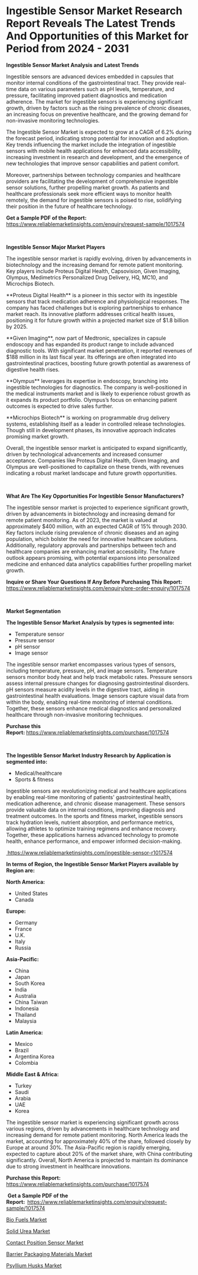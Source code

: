 <p><h1>Ingestible Sensor Market Research Report Reveals The Latest Trends And Opportunities of this Market for Period from 2024 - 2031</h1></p><p><strong>Ingestible Sensor Market Analysis and Latest Trends</strong></p>
<p><p>Ingestible sensors are advanced devices embedded in capsules that monitor internal conditions of the gastrointestinal tract. They provide real-time data on various parameters such as pH levels, temperature, and pressure, facilitating improved patient diagnostics and medication adherence. The market for ingestible sensors is experiencing significant growth, driven by factors such as the rising prevalence of chronic diseases, an increasing focus on preventive healthcare, and the growing demand for non-invasive monitoring technologies.</p><p>The Ingestible Sensor Market is expected to grow at a CAGR of 6.2% during the forecast period, indicating strong potential for innovation and adoption. Key trends influencing the market include the integration of ingestible sensors with mobile health applications for enhanced data accessibility, increasing investment in research and development, and the emergence of new technologies that improve sensor capabilities and patient comfort.</p><p>Moreover, partnerships between technology companies and healthcare providers are facilitating the development of comprehensive ingestible sensor solutions, further propelling market growth. As patients and healthcare professionals seek more efficient ways to monitor health remotely, the demand for ingestible sensors is poised to rise, solidifying their position in the future of healthcare technology.</p></p>
<p><strong>Get a Sample PDF of the Report:&nbsp;</strong> <a href="https://www.reliablemarketinsights.com/enquiry/request-sample/1017574">https://www.reliablemarketinsights.com/enquiry/request-sample/1017574</a></p>
<p>&nbsp;</p>
<p><strong>Ingestible Sensor Major Market Players</strong></p>
<p><p>The ingestible sensor market is rapidly evolving, driven by advancements in biotechnology and the increasing demand for remote patient monitoring. Key players include Proteus Digital Health, Capsovision, Given Imaging, Olympus, Medimetrics Personalized Drug Delivery, HQ, MC10, and Microchips Biotech.</p><p>**Proteus Digital Health** is a pioneer in this sector with its ingestible sensors that track medication adherence and physiological responses. The company has faced challenges but is exploring partnerships to enhance market reach. Its innovative platform addresses critical health issues, positioning it for future growth within a projected market size of $1.8 billion by 2025.</p><p>**Given Imaging**, now part of Medtronic, specializes in capsule endoscopy and has expanded its product range to include advanced diagnostic tools. With significant market penetration, it reported revenues of $188 million in its last fiscal year. Its offerings are often integrated into gastrointestinal practices, boosting future growth potential as awareness of digestive health rises.</p><p>**Olympus** leverages its expertise in endoscopy, branching into ingestible technologies for diagnostics. The company is well-positioned in the medical instruments market and is likely to experience robust growth as it expands its product portfolio. Olympus’s focus on enhancing patient outcomes is expected to drive sales further.</p><p>**Microchips Biotech** is working on programmable drug delivery systems, establishing itself as a leader in controlled release technologies. Though still in development phases, its innovative approach indicates promising market growth.</p><p>Overall, the ingestible sensor market is anticipated to expand significantly, driven by technological advancements and increased consumer acceptance. Companies like Proteus Digital Health, Given Imaging, and Olympus are well-positioned to capitalize on these trends, with revenues indicating a robust market landscape and future growth opportunities.</p></p>
<p>&nbsp;</p>
<p><strong>What Are The Key Opportunities For Ingestible Sensor Manufacturers?</strong></p>
<p><p>The ingestible sensor market is projected to experience significant growth, driven by advancements in biotechnology and increasing demand for remote patient monitoring. As of 2023, the market is valued at approximately $400 million, with an expected CAGR of 15% through 2030. Key factors include rising prevalence of chronic diseases and an aging population, which bolster the need for innovative healthcare solutions. Additionally, regulatory approvals and partnerships between tech and healthcare companies are enhancing market accessibility. The future outlook appears promising, with potential expansions into personalized medicine and enhanced data analytics capabilities further propelling market growth.</p></p>
<p><strong>Inquire or Share Your Questions If Any Before Purchasing This Report:</strong> <a href="https://www.reliablemarketinsights.com/enquiry/pre-order-enquiry/1017574">https://www.reliablemarketinsights.com/enquiry/pre-order-enquiry/1017574</a></p>
<p>&nbsp;</p>
<p><strong>Market Segmentation</strong></p>
<p><strong>The Ingestible Sensor Market Analysis by types is segmented into:</strong></p>
<p><ul><li>Temperature sensor</li><li>Pressure sensor</li><li>pH sensor</li><li>Image sensor</li></ul></p>
<p><p>The ingestible sensor market encompasses various types of sensors, including temperature, pressure, pH, and image sensors. Temperature sensors monitor body heat and help track metabolic rates. Pressure sensors assess internal pressure changes for diagnosing gastrointestinal disorders. pH sensors measure acidity levels in the digestive tract, aiding in gastrointestinal health evaluations. Image sensors capture visual data from within the body, enabling real-time monitoring of internal conditions. Together, these sensors enhance medical diagnostics and personalized healthcare through non-invasive monitoring techniques.</p></p>
<p><strong>Purchase this Report:&nbsp;</strong><a href="https://www.reliablemarketinsights.com/purchase/1017574">https://www.reliablemarketinsights.com/purchase/1017574</a></p>
<p>&nbsp;</p>
<p><strong>The Ingestible Sensor Market Industry Research by Application is segmented into:</strong></p>
<p><ul><li>Medical/healthcare</li><li>Sports & fitness</li></ul></p>
<p><p>Ingestible sensors are revolutionizing medical and healthcare applications by enabling real-time monitoring of patients' gastrointestinal health, medication adherence, and chronic disease management. These sensors provide valuable data on internal conditions, improving diagnosis and treatment outcomes. In the sports and fitness market, ingestible sensors track hydration levels, nutrient absorption, and performance metrics, allowing athletes to optimize training regimens and enhance recovery. Together, these applications harness advanced technology to promote health, enhance performance, and empower informed decision-making.</p></p>
<p><a href="https://www.reliablemarketinsights.com/ingestible-sensor-r1017574">&nbsp;https://www.reliablemarketinsights.com/ingestible-sensor-r1017574</a></p>
<p><strong>In terms of Region, the Ingestible Sensor Market Players available by Region are:</strong></p>
<p>
    <p> <strong> North America: </strong>
        <ul>
            <li>United States</li>
            <li>Canada</li>
        </ul>
        </p> 
    <p> <strong> Europe: </strong>
        <ul>
            <li>Germany</li>
            <li>France</li>
            <li>U.K.</li>
            <li>Italy</li>
            <li>Russia</li>
        </ul>
        </p> 
    <p> <strong> Asia-Pacific: </strong>
        <ul>
            <li>China</li>
            <li>Japan</li>
            <li>South Korea</li>
            <li>India</li>
            <li>Australia</li>
            <li>China Taiwan</li>
            <li>Indonesia</li>
            <li>Thailand</li>
            <li>Malaysia</li>
        </ul>
        </p> 
    <p> <strong> Latin America: </strong>
        <ul>
            <li>Mexico</li>
            <li>Brazil</li>
            <li>Argentina Korea</li>
            <li>Colombia</li>
        </ul>
        </p> 
    <p> <strong> Middle East & Africa: </strong>
        <ul>
            <li>Turkey</li>
            <li>Saudi</li>
            <li>Arabia</li>
            <li>UAE</li>
            <li>Korea</li>
        </ul>
    </p>
    </p>
<p><p>The ingestible sensor market is experiencing significant growth across various regions, driven by advancements in healthcare technology and increasing demand for remote patient monitoring. North America leads the market, accounting for approximately 40% of the share, followed closely by Europe at around 30%. The Asia-Pacific region is rapidly emerging, expected to capture about 20% of the market share, with China contributing significantly. Overall, North America is projected to maintain its dominance due to strong investment in healthcare innovations.</p></p>
<p><strong>Purchase this Report: </strong><a href="https://www.reliablemarketinsights.com/purchase/1017574">https://www.reliablemarketinsights.com/purchase/1017574</a></p>
<p>&nbsp;<strong>Get a Sample PDF of the Report:&nbsp;&nbsp;</strong><a href="https://www.reliablemarketinsights.com/enquiry/request-sample/1017574">https://www.reliablemarketinsights.com/enquiry/request-sample/1017574</a></p>
<p><strong></strong></p>
<p><p><a href="https://issuu.com/reportprime-2/docs/bio-fuels-market-size-2030.pptx_e3799509566c9e">Bio Fuels Market</a></p><p><a href="https://www.linkedin.com/pulse/solid-urea-market-global-regional-analysis-focus-end-user-dqake?trackingId=c370L0E1TyWNwPvqMgUKQA%3D%3D">Solid Urea Market</a></p><p><a href="https://medium.com/@diengw5_68119/the-contact-position-sensor-market-insights-report-offers-an-in-depth-and-thorough-analysis-of-fc13741511c0">Contact Position Sensor Market</a></p><p><a href="https://issuu.com/reportprime-2/docs/barrier-packaging-materials-market-_0f8876cfa6a0d3">Barrier Packaging Materials Market</a></p><p><a href="https://www.linkedin.com/pulse/global-psyllium-husks-market-focus-application-end-use-56kte?trackingId=f84BNog0SlWG8cWy67n%2FKg%3D%3D">Psyllium Husks Market</a></p></p>